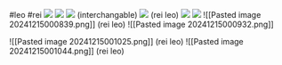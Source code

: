 #leo #rei 
**![](https://lh7-rt.googleusercontent.com/docsz/AD_4nXfBzA2HUHxEQIhheH7Icb4bRSpJ_DyY9ijQEh0iPN0QmfUtJIQE58OtC3qznOI4-X7113iyXBJ9rqYmmHBFw6ijhovQNOyhZO9jg1cdwNxPyeCS1KCwojJm_Tz-3OMp12vTmPEaVg?key=ArE9gjGx41F-QdnnpTPqXmu4)**
**![](https://lh7-rt.googleusercontent.com/docsz/AD_4nXdbQ356foK0JN9PriVHoDPXX-r7WEsiDrBHrqf8F4zMdSAgQtdCICeBTrpuEtHhpP1sbpWUjmbHomZFZG7Kqrd7W7QzbpCozP6TV8cGONZPFHeqLVOsxLyTIETikOK9oHFk9k436g?key=ArE9gjGx41F-QdnnpTPqXmu4)**
**![](https://lh7-rt.googleusercontent.com/docsz/AD_4nXdZ0mo0yxpofWavQDM-dRhURSeirUGsZWgFG7SSyQYZWZuFIy87ZT7k7CX9cbrG4eZYZ4Mug0uDJ3VMiBGSjzyjxY0p4iSigD97hNlq7nsFnCz56C7cw-6UvjqEHjfT1w8Q7NGSpQ?key=ArE9gjGx41F-QdnnpTPqXmu4)**
(interchangable)
**![](https://lh7-rt.googleusercontent.com/docsz/AD_4nXetG48ystEuOw-2qLwrKLweyhFz_LTlSUHy4IOaYfaCux-a0wgnMrx16PhEkAOuOrq2b74cLGzEMWe20_GFmpNuYxhhQN1kChx67Hi6qkkAAf0DgGt55Ou5JVsMz0uVaBdB5XJWhA?key=ArE9gjGx41F-QdnnpTPqXmu4)**
(rei leo)
**![](https://lh7-rt.googleusercontent.com/docsz/AD_4nXfy0h4Dw3GTRTTorniSXA4sUPoqey9_KuqNGBE-SZ212LSaKHZRkZfDqEWPluXVYjFtEg-KtYdxN_5qkIVNNvLZD1OSrn0apLjDFKofN85XtBLbpaNaTleuUWoO_c5hUuu5vNbzZQ?key=ArE9gjGx41F-QdnnpTPqXmu4)**
**![](https://lh7-rt.googleusercontent.com/docsz/AD_4nXf_VnCuKm3AVm_P5IPtQrN2aMcL0z5TAWOZEjnHK-fhmfp0O1F862BDmgONEY3EZbymRTBUEf_syag75a95p6n48OzItb_OINcqNnFA4jEN7P-3BR0q0aUNLyc8LU3_FA?key=ArE9gjGx41F-QdnnpTPqXmu4)**
![[Pasted image 20241215000839.png]]
(rei leo)
![[Pasted image 20241215000932.png]]

![[Pasted image 20241215001025.png]]
(rei leo)
![[Pasted image 20241215001044.png]]
(rei leo)

